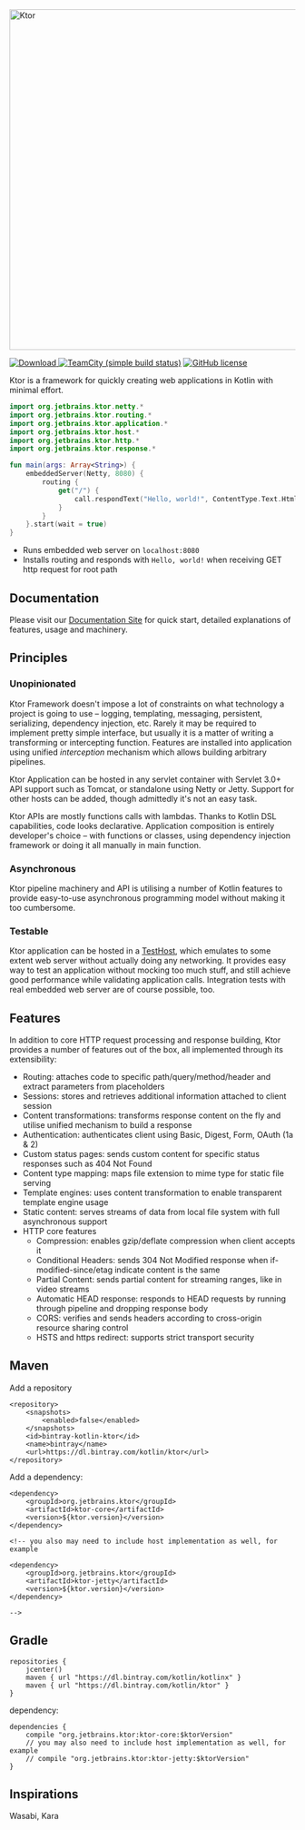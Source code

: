 <img src="https://github.com/Kotlin/ktor/wiki/resources/ktor.png" alt="Ktor" width="600" style="max-width:100%;">

[ ![Download](https://api.bintray.com/packages/kotlin/ktor/ktor/images/download.svg) ](https://bintray.com/kotlin/ktor/ktor/_latestVersion)
[![TeamCity (simple build status)](https://img.shields.io/teamcity/http/teamcity.jetbrains.com/s/KotlinTools_Ktor_Build.svg)](https://teamcity.jetbrains.com/viewType.html?buildTypeId=KotlinTools_Ktor_Build&branch_KotlinTools_Ktor=%3Cdefault%3E&tab=buildTypeStatusDiv)
[![GitHub license](https://img.shields.io/badge/license-Apache%20License%202.0-blue.svg?style=flat)](http://www.apache.org/licenses/LICENSE-2.0)

Ktor is a framework for quickly creating web applications in Kotlin with minimal effort.

```kotlin
import org.jetbrains.ktor.netty.*
import org.jetbrains.ktor.routing.*
import org.jetbrains.ktor.application.*
import org.jetbrains.ktor.host.*
import org.jetbrains.ktor.http.*
import org.jetbrains.ktor.response.*

fun main(args: Array<String>) {
    embeddedServer(Netty, 8080) {
        routing {
            get("/") {
                call.respondText("Hello, world!", ContentType.Text.Html)
            }
        }
    }.start(wait = true)
}
```

* Runs embedded web server on `localhost:8080`
* Installs routing and responds with `Hello, world!` when receiving GET http request for root path

## Documentation

Please visit our [Documentation Site](https://ktorio.github.io/index.html) for quick start, detailed explanations of
features, usage and machinery. 

## Principles

### Unopinionated

Ktor Framework doesn't impose a lot of constraints on what technology a project is going to use – logging, templating, messaging, persistent, serializing, dependency injection, etc. Rarely it may be required to implement pretty simple interface, but usually it is a matter of writing a transforming or intercepting function. Features are installed into application using unified *interception* mechanism which allows building arbitrary pipelines. 

Ktor Application can be hosted in any servlet container with Servlet 3.0+ API support such as Tomcat, or standalone using Netty or Jetty. Support for other hosts can be added, though admittedly it's not an easy task.

Ktor APIs are mostly functions calls with lambdas. Thanks to Kotlin DSL capabilities, code looks declarative. Application composition is entirely developer's choice – with functions or classes, using dependency injection framework or doing it all manually in main function. 

### Asynchronous

Ktor pipeline machinery and API is utilising a number of Kotlin features to provide easy-to-use asynchronous programming model without making it too cumbersome. 

### Testable

Ktor application can be hosted in a [TestHost](https://github.com/Kotlin/ktor/wiki/Testing), which emulates to some 
extent web server without actually doing any networking. It provides easy way to test an application without mocking 
too much stuff, and still achieve good performance while validating application calls. Integration tests with real 
embedded web server are of course possible, too.

## Features

In addition to core HTTP request processing and response building, Ktor provides a number of features out of the box, all implemented through its extensibility:

* Routing: attaches code to specific path/query/method/header and extract parameters from placeholders
* Sessions: stores and retrieves additional information attached to client session
* Content transformations: transforms response content on the fly and utilise unified mechanism to build a response
* Authentication: authenticates client using Basic, Digest, Form, OAuth (1a & 2)
* Custom status pages: sends custom content for specific status responses such as 404 Not Found
* Content type mapping: maps file extension to mime type for static file serving
* Template engines: uses content transformation to enable transparent template engine usage
* Static content: serves streams of data from local file system with full asynchronous support
* HTTP core features
    * Compression: enables gzip/deflate compression when client accepts it
    * Conditional Headers: sends 304 Not Modified response when if-modified-since/etag indicate content is the same
    * Partial Content: sends partial content for streaming ranges, like in video streams
    * Automatic HEAD response: responds to HEAD requests by running through pipeline and dropping response body
    * CORS: verifies and sends headers according to cross-origin resource sharing control
    * HSTS and https redirect: supports strict transport security

## Maven

Add a repository

```
<repository>
    <snapshots>
        <enabled>false</enabled>
    </snapshots>
    <id>bintray-kotlin-ktor</id>
    <name>bintray</name>
    <url>https://dl.bintray.com/kotlin/ktor</url>
</repository>
```

Add a dependency:

```
<dependency>
    <groupId>org.jetbrains.ktor</groupId>
    <artifactId>ktor-core</artifactId>
    <version>${ktor.version}</version>
</dependency>

<!-- you also may need to include host implementation as well, for example

<dependency>
    <groupId>org.jetbrains.ktor</groupId>
    <artifactId>ktor-jetty</artifactId>
    <version>${ktor.version}</version>
</dependency>

-->
```

## Gradle

```
repositories {
    jcenter()
    maven { url "https://dl.bintray.com/kotlin/kotlinx" }
    maven { url "https://dl.bintray.com/kotlin/ktor" }
}
```

dependency:

```
dependencies {
    compile "org.jetbrains.ktor:ktor-core:$ktorVersion"
    // you may also need to include host implementation as well, for example
    // compile "org.jetbrains.ktor:ktor-jetty:$ktorVersion"
}
```

## Inspirations

Wasabi, Kara

